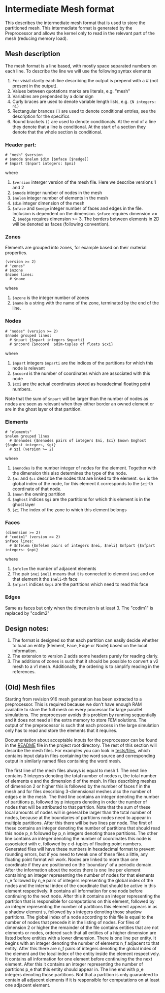 # Intermediate Mesh format

This describes the intermediate mesh format that is used to store the partitioned mesh. This intermediate format is generated by the Preprocessor and allows the kernel only to read in the relevant part of the mesh (reducing memory load).

## Mesh description

The mesh format is a line based, with mostly space separated numbers on each line. To describe the line we will use the following syntax elements
 1. For visial clarity each line describing the output is prepend with a # (not present in the output).
 2. Values between quotations marks are literals, e.g. "mesh"
 3. Variables are prepended by a dolar sign
 4. Curly braces are used to denote variable length lists, e.g. `{N integers: ni}`
 5. Rectangular brances `[]` are used to denote conditional entries, see the description for the specifics
 6. Round brackets `()` are used to denote conditionals. At the end of a line they denote that a line is conditional. At the start of a section they denote that the whole section is conditional.



### Header part:
```
# "mesh" $version
# $nnode $nelem $dim [$nface [$nedge]]
# $npart ($npart integers: $pni)
```
where

 1. `$version` interger version of the mesh file. Here we describe versions 1 and 2
 2. `$nnode` integer number of nodes in the mesh
 3. `$nelem` integer number of elements in the mesh
 4. `$dim` integer dimension of the mesh
 5. `$nface` and `$nedge` integer number of faces and edges in the file. Inclusion is dependent on the dimension. `$nface` requires dimension >= 2, `$nedge` requires dimension >= 3. The borders between elements in 2D will be denoted as faces (following convention).

### Zones
Elements are grouped into zones, for example based on their material properties.
```
(version >= 2)
# "zones"
# $nzone
$nzone lines:
  # $name
```
where

 1. `$nzone` is the integer number of zones
 2. `$name` is a string with the name of the zone, terminated by the end of the line.


### Nodes
```
# "nodes" (version >= 2)
$nnode grouped lines:
  # $npart {$npart integers $nparti}
  # $ncoord {$ncoord  $dim-tuples of floats $cxi}
```
where

 1. `$npart` integers `$nparti` are the indices of the partitions for which this node is relevant
 2. `$ncoord` is the number of coordinates which are associated with this node
 3. `$cxi` are the actual coordinates stored as hexadecimal floating point numbers.

Note that the sum of `$npart` will be larger than the number of nodes as nodes are seen as relevant when they either border an owned element or are in the ghost layer of that partition.

### Elements
```
# "elements"
$nelem grouped lines
  # $nenodes {$nenodes pairs of integers $ni, $ci} $nown $nghost {$nghost integers, $gi}
  # $zi (version >= 2)
```
where

 1. `$nenodes` is the number integer of nodes for the element. Together with the dimension this also determines the type of the node.
 2. `$ni` and `$ci` describe the nodes that are linked to the element. `$ni` is the global index of the node, for this element it corresponds to the `$ci`-th coordinate of that node.
 3. `$nown` the owning partition
 4. `$nghost` indices `$gi` are the partitions for which this element is in the ghost layer
 5. `$zi` The index of the zone to which this element belongs

### Faces
```
(dimension >= 2)
# "codim1" (version >= 2)
$nface lines:
  # $nfelem {$nfelem pairs of integers $nei, $neli} $nfpart {$nfpart integers: $npi}
```
where
 1. `$nfelem` the number of adjacent elements
 2. The pair `$nei` `$neli` means that it is connected to element `$nei` and on that element it the `$neli`-th face
 3. `$nfpart` indices `$npi` are the partitions which need to read this face 

### Edges
Same as faces but only when the dimension is at least 3. The "codim1" is replaced by "codim2"


## Design notes:

1. The format is designed so that each partition can easily decide whether to load an entity (Element, Face, Edge or Node) based on the local information.
2. The extension to version 2 adds some headers purely for reading clariy.
3. The additions of zones is such that it should be possible to convert a v2 mesh to a v1 mesh. Additionally, the ordering is to simplify reading in the references.


## (Old) Mesh files

Starting from revision 916 mesh generation has been extracted to a preprocessor. This is required because we don't have enough RAM available to store the full mesh on every processor for large parallel simulations. The preprocessor avoids this problem by running sequentially and it does not need all the extra memory to store FEM solutions. The output of the preprocessor is such that each process in the large simulation only has to read and store the elements that it requires. 

Documentation about acceptable inputs for the preprocessor can be found in the [README](https://github.com/hpgem/hpgem/blob/master/README.md) file in the project root directory. The rest of this section will describe the mesh files. For examples you can look in [tests/files](https://github.com/hpgem/hpgem/tree/master/tests/files), which contains input data in files containing the word source and corresponding output in similarly named files containing the word mesh.

The first line of the mesh files always is equal to mesh 1. The next line contains 3 integers denoting the total number of nodes n, the total number of elements e and the dimension d of the mesh. 
In files describing meshes of dimension 2 or higher this is followed by the number of faces f in the mesh and for files describing 3-dimensional meshes also the number of edges e in the mesh.
The third line contains an integer denoting the number of partitions p, followed by p integers denoting in order the number of nodes that will be attributed to that partition. Note that the sum of these local amounts of nodes will in general be larger than the total number of nodes, because at the boundaries of partitions nodes need to appear in multiple partitions. 
After this there will be two lines per node. The first of these contains an integer denoting the number of partitions that should read this node p_n followed by p_n integers denoting those partitions. The other line contains an integer denoting the number of coordinates this node is associated with c, followed by c d-tuples of floating point numbers. Generated files will have these numbers in hexadecimal format to prevent rounding errors, but if you need to tweak one of these files a little, any floating point format will work. Nodes are linked to more than one coordinate if they are positioned on the 'boundary' of a periodic domain.
After the information about the nodes there is one line per element containing an integer representing the number of nodes for that elements n_e followed by n_e pairs of integers representing the global index of the nodes and the internal index of the coordinate that should be active in this element respectively. It contains all information for one node before continuing to the next node. After this it contains an integer representing the partition that is responsible for computations on this element, followed by an integer representing the number of partitions this element appears in as a shadow element s, followed by s integers denoting those shadow partitions. The global index of a node according to this file is equal to the number of nodes that precede it in the listing of nodes.
For files of dimension 2 or higher the remainder of the file contains entities that are not elements or nodes, ordered such that all entities of a higher dimension are listed before entities with a lower dimension. There is one line per entity. It begins with an integer denoting the number of elements n_f adjacent to that entity. After this there are n_f pairs of integers denoting the global index of the element and the local index of the entity inside the element respectively. It contains all information for one element before continuing the the next element. After this it contains an integer representing the number of partitions p_e that this entity should appear in. The line end with p_e integers denoting those partitions. Not that a partition is only guaranteed to contain all adjacent elements if it is responsible for computations on at least one adjacent element.

